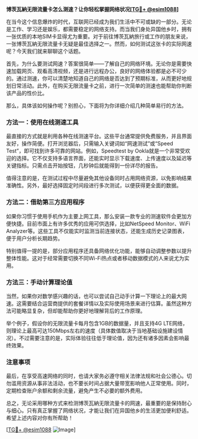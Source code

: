 **博茨瓦納无限流量卡怎么测速？让你轻松掌握网络状况[[TG💪+ @esim1088](https://t.me/s/esim1088)]**

在当今这个信息爆炸的时代，互联网已经成为我们生活中不可或缺的一部分。无论是工作、学习还是娱乐，都需要稳定的网络支持。而当我们身处异国他乡时，拥有一张优质的本地SIM卡显得尤为重要。对于前往博茨瓦納旅行或工作的朋友来说，一张博茨瓦納无限流量卡无疑是最佳选择之一。然而，如何测试这张卡的实际网速呢？今天我们就来聊聊这个话题。

首先，为什么要测试网速？答案很简单——了解自己的网络环境。无论你是需要快速加载网页、观看高清视频，还是进行远程办公，良好的网络体验都是必不可少的。通过测速，你可以清楚地知道自己的网络是否达到了预期标准，从而更好地规划日常活动。此外，在购买无限流量卡之前，进行一次简单的测速也能帮助你判断该产品的性价比。

那么，具体该如何操作呢？别担心，下面将为你详细介绍几种简单易行的方法。

### 方法一：使用在线测速工具

最直接的方式就是利用各种在线测速平台。这些平台通常提供免费服务，并且界面友好，操作简便。打开浏览器后，只需输入关键词如“网速测试”或“Speed Test”，即可找到许多可靠的网站。例如，Speedtest by Ookla就是一个非常受欢迎的选择。它不仅支持多语言界面，还能实时显示下载速度、上传速度以及延迟等关键指标。只需点击开始按钮，几秒钟后就能得到一份详尽的报告。

值得注意的是，在测试过程中尽量避免其他设备同时占用网络资源，以免影响结果准确性。另外，最好选择固定时间段进行多次测试，以便获得更全面的数据。

### 方法二：借助第三方应用程序

如果你习惯于使用手机作为主要上网工具，那么安装一款专业的测速软件会更加方便快捷。目前市面上有许多优秀的应用可供选择，比如NetSpeed Monitor、WiFi Analyzer等。这些工具不仅能实时监测当前连接状态，还能生成历史记录图表，便于用户分析长期趋势。

特别值得一提的是，部分应用程序还具备网络优化功能，能够自动调整参数以提升整体性能。这对于经常需要切换不同Wi-Fi热点或者移动数据模式的人来说尤为实用。

### 方法三：手动计算理论值

当然，如果你对数学感兴趣的话，也可以尝试自己动手计算一下理论上的最大网速。这需要结合运营商提供的套餐详情以及实际使用场景来进行估算。虽然这种方法可能略显复杂，但却能帮助你更好地理解背后的工作原理。

举个例子，假设你的无限流量卡每月包含1GB的数据量，并且支持4G LTE网络，则理论上最高可达150Mbps左右的速度（具体数值取决于当地基础设施建设情况）。不过需要注意的是，实际体验往往低于理论值，因为还有诸多因素会影响最终效果。

### 注意事项

最后，在享受高速网络的同时，也请大家务必遵守相关法律法规和社会公德心。切勿滥用资源从事非法活动，也不要长时间占据大量带宽影响他人正常使用。同时，定期检查账户余额和剩余流量，避免产生不必要的额外费用。

总之，无论采用哪种方式来检测博茨瓦納无限流量卡的网速，最重要的是保持耐心与细心。只有真正掌握了网络状况，才能让我们在异国他乡的生活更加便利舒适。希望上述内容对你有所帮助！

[[TG💪+ @esim1088](https://t.me/s/esim1088) ![Image](https://i.postimg.cc/4NQfJmqS/Snipaste-2025-05-13-00-14-12.png)]